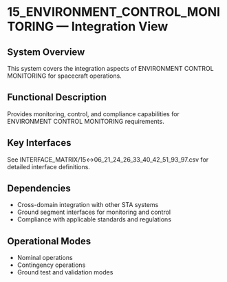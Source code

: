 # 15_ENVIRONMENT_CONTROL_MONITORING — Integration View

## System Overview

This system covers the integration aspects of ENVIRONMENT CONTROL MONITORING for spacecraft operations.

## Functional Description

Provides monitoring, control, and compliance capabilities for ENVIRONMENT CONTROL MONITORING requirements.

## Key Interfaces

See INTERFACE_MATRIX/15↔06_21_24_26_33_40_42_51_93_97.csv for detailed interface definitions.

## Dependencies

- Cross-domain integration with other STA systems
- Ground segment interfaces for monitoring and control
- Compliance with applicable standards and regulations

## Operational Modes

- Nominal operations
- Contingency operations
- Ground test and validation modes

